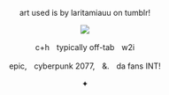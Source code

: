 <p align=center> art used is by laritamiauu on tumblr! <p align=center>


<p align="center">
  <img src="https://i.ibb.co/Z1Yp6NK4/forgithubmightuse.png"/>
</p>

<p align=center> c+hㅤtypically off-tabㅤw2i  <p align=center>
<p align=center>  epic,ㅤcyberpunk 2077,ㅤ&.ㅤda fans INT!  <p align=center>
✦
